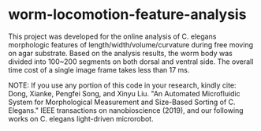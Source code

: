 # worm-locomotion-feature-analysis

This project was developed for the online analysis of C. elegans morphologic features of length/width/volume/curvature during free moving on agar substrate. Based on the analysis results, the worm body was divided into 100~200 segments on both dorsal and ventral side. The overall time cost of a single image frame takes less than 17 ms.

NOTE: If you use any portion of this code in your research, kindly cite:
Dong, Xianke, Pengfei Song, and Xinyu Liu. "An Automated Microfluidic System for Morphological Measurement and Size-Based Sorting of C. Elegans." IEEE transactions on nanobioscience (2019), and our following works on C. elegans light-driven microrobot.
